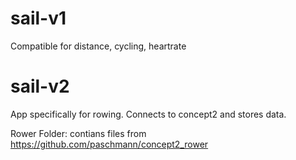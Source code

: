 # sail-v1
Compatible for distance, cycling, heartrate
# sail-v2
App specifically for rowing. Connects to concept2 and stores data.

Rower Folder: contians files from https://github.com/paschmann/concept2_rower
